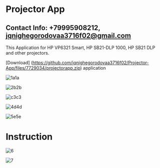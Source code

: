 # Projector App
## Contact Info: +79995908212, jqnighegorodovaa3716f02@gmail.com
This Application for HP VP6321 Smart, HP SB21-DLP 1000, HP SB21 DLP and other projectors.

[Download] (https://github.com/jqnighegorodovaa3716f02/Projector-App/files/7729034/projectorapp.zip) application

![1a1a](https://user-images.githubusercontent.com/95763314/146413852-953aad97-5e78-4781-912f-220f9dd362db.jpg)

![2b2b](https://user-images.githubusercontent.com/95763314/146413889-c157de43-2b8c-444f-9b52-c6e1674fb6bc.jpg)

![c3c3](https://user-images.githubusercontent.com/95763314/146413909-8fa4b19a-5656-4af1-89e8-99691fb28b17.jpg)

![4d4d](https://user-images.githubusercontent.com/95763314/146413943-b5695180-e3ed-482d-b859-e75a1404ece6.jpg)

![5e5e](https://user-images.githubusercontent.com/95763314/146413953-f567f224-93ee-4dc9-831e-308d9abcf0e7.jpg)

# Instruction

![6](https://user-images.githubusercontent.com/90288327/144952128-4dc8e4e9-4725-4aa0-89f3-d0c60c827d97.png)

![7](https://user-images.githubusercontent.com/90288327/144952132-73ab29c0-ad5b-42a3-8d14-13ec78d8666c.png)
